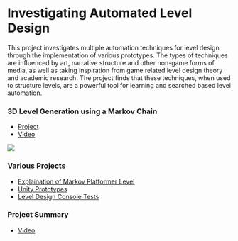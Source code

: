 # Investigating Automated Level Design

This project investigates multiple automation techniques for level design through the implementation of various prototypes. The types of techniques are influenced by art, narrative structure and other non-game forms of media, as well as taking inspiration from game related level design theory and academic research. The project finds that these techniques, when used to structure levels, are a powerful tool for learning and searched based level automation.


### 3D Level Generation using a Markov Chain
- [Project](https://github.com/DudleyHK/Automated-3D-Level-Generation)
- [Video](https://www.youtube.com/watch?v=76XambrRW_M)

![](https://dudleyhk.github.io/portfolio/disseration%20project/Markov%20Level%20Generator/MarkovChainGeneration.png)


### Various Projects
- [Explaination of Markov Platformer Level](https://www.youtube.com/watch?v=XcxsckJOvIg)
- [Unity Prototypes](https://github.com/DudleyHK/Investigating-Level-Design-Techniques)
- [Level Design Console Tests](https://github.com/DudleyHK/Level-Design-In-Console)


### Project Summary
- [Video](https://www.youtube.com/watch?v=tlCWWixwgvA)



